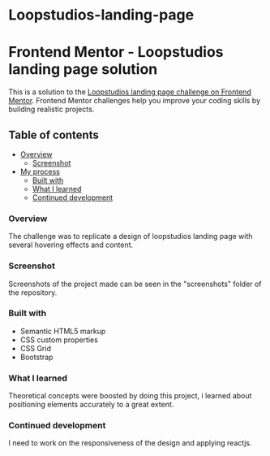 # Loopstudios-landing-page
# Frontend Mentor - Loopstudios landing page solution

This is a solution to the [Loopstudios landing page challenge on Frontend Mentor](https://www.frontendmentor.io/challenges/loopstudios-landing-page-N88J5Onjw). Frontend Mentor challenges help you improve your coding skills by building realistic projects. 

## Table of contents

- [Overview](#overview)
  - [Screenshot](#screenshot)
- [My process](#my-process)
  - [Built with](#built-with)
  - [What I learned](#what-i-learned)
  - [Continued development](#continued-development)

### Overview

  The challenge was to replicate a design of loopstudios landing page with several hovering effects and content.
  
### Screenshot

  Screenshots of the project made can be seen in the "screenshots" folder of the repository.

### Built with

- Semantic HTML5 markup
- CSS custom properties
- CSS Grid
- Bootstrap


### What I learned

Theoretical concepts were boosted by doing this project, i learned about positioning elements accurately to a great extent.


### Continued development

I need to work on the responsiveness of the design and applying reactjs. 

